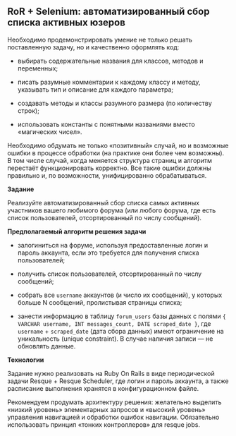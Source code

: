 ## RoR + Selenium: автоматизированный сбор списка активных юзеров

Необходимо продемонстрировать умение не только решать поставленную задачу, но и качественно оформлять код:

- выбирать содержательные названия для классов, методов и переменных;

- писать разумные комментарии к каждому классу и методу, указывать тип и описание для каждого параметра;

- создавать методы и классы разумного размера (по количеству строк);

- использовать константы с понятными названиями вместо «магических чисел».

Необходимо обдумать не только «позитивный» случай, но и возможные ошибки в процессе обработки (на практике они более чем возможны). В том числе случай, когда меняется структура страниц и алгоритм перестаёт функционировать корректно. Все такие ошибки должны правильно и, по возможности, унифицированно обрабатываться.

**Задание**

Реализуйте автоматизированный сбор списка самых активных участников вашего любимого форума (или любого форума, где есть список пользователей, отсортированный по числу сообщений).

**Предполагаемый алгоритм решения задачи**

- залогиниться на форуме, используя предоставленные логин и пароль аккаунта, если это требуется для получения списка пользователей;

- получить список пользователей, отсортированный по числу сообщений;

- собрать все `username` аккаунтов (и число их сообщений), у которых больше N сообщений, пролистывая страницы списка;

- занести информацию в таблицу `forum_users` базы данных с полями `{ VARCHAR username, INT messages_count, DATE scraped_date }`, где `username` + `scraped_date` (дата сбора данных) имеют ограничение на уникальность (unique constraint). В случае наличия записи — не обновлять данные.

**Технологии**

Задание нужно реализовать на Ruby On Rails в виде периодической задачи Resque + Resque Scheduler, где логин и пароль аккаунта, а также расписание выполнения хранятся в конфигурационном файле.

Рекомендуем продумать архитектуру решения: желательно выделить «низкий уровень» элементарных запросов и «высокий уровень» управления навигацией и обработки ошибок навигации. Обязательно использовать принцип «тонких контроллеров» для resque jobs.